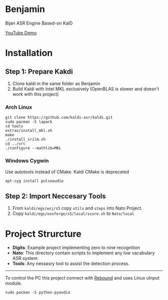 # Benjamin
Bijan ASR Engine Based-on KalD

[YouTube Demo](https://youtu.be/aPQmxTXUgmA)

# Installation

## Step 1: Prepare Kakdi
1. Clone kaldi in the same folder as Benjamin
2. Build Kaldi with Intel MKL exclusively (OpenBLAS is slower and doesn't work with this project)

### Arch Linux
```
git clone https://github.com/kaldi-asr/kaldi.git
sudo pacman -S lapack
cd tools
extras/install_mkl.sh
make
./install_srilm.sh
cd ../src
./configure --mathlib=MKL
```

### Windows Cygwin
Use autotools instead of CMake. Kaldi CMake is deprecated

```
apt-cyg install pulseaudio
```

## Step 2: Import Neccesary Tools

1. From `kaldi/egs/wsj/s5` copy `utils` and `steps` into Nato Project. 
2. Copy `kaldi/egs/voxforge/s5/local/score.sh` to `Nato/local` 


# Project Strurcture

- **Digits**: Example project implementing zero to nine recognition
- **Nato**: This directory contain scripts to implement any low vacabulary ASR system
- **Tools**: Any nessasry tool to assist the detection process. 

----------------------
To control the PC this project connect with [Rebound](https://github.com/bijanbina/RAIIS) and uses Linux uInput module.

```
sudo pacman -S python-pyaudio
```